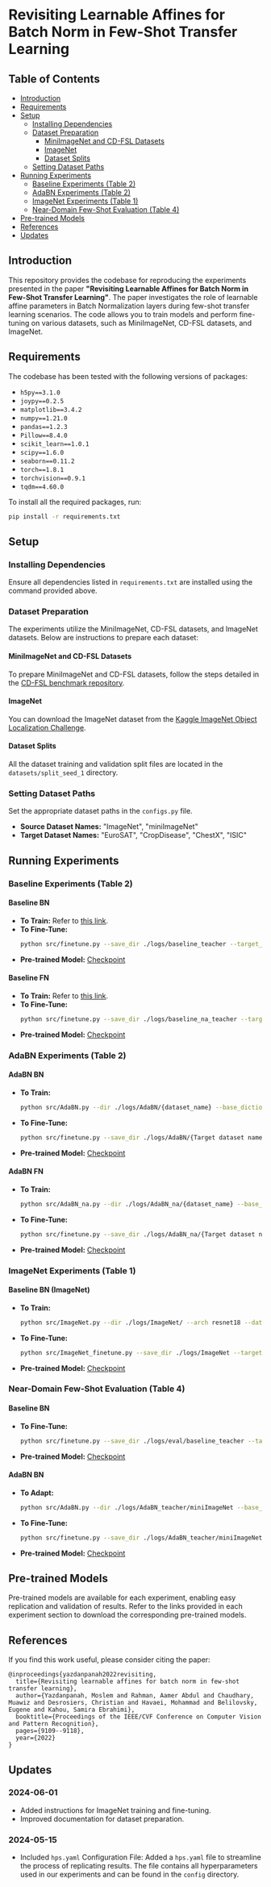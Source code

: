 # Revisiting Learnable Affines for Batch Norm in Few-Shot Transfer Learning

## Table of Contents
- [Introduction](#introduction)
- [Requirements](#requirements)
- [Setup](#setup)
  - [Installing Dependencies](#installing-dependencies)
  - [Dataset Preparation](#dataset-preparation)
    - [MiniImageNet and CD-FSL Datasets](#miniimagenet-and-cd-fsl-datasets)
    - [ImageNet](#imagenet)
    - [Dataset Splits](#dataset-splits)
  - [Setting Dataset Paths](#setting-dataset-paths)
- [Running Experiments](#running-experiments)
  - [Baseline Experiments (Table 2)](#baseline-experiments-table-2)
  - [AdaBN Experiments (Table 2)](#adabn-experiments-table-2)
  - [ImageNet Experiments (Table 1)](#imagenet-experiments-table-1)
  - [Near-Domain Few-Shot Evaluation (Table 4)](#near-domain-few-shot-evaluation-table-4)
- [Pre-trained Models](#pre-trained-models)
- [References](#references)
- [Updates](#updates)

## Introduction

This repository provides the codebase for reproducing the experiments presented in the paper **"Revisiting Learnable Affines for Batch Norm in Few-Shot Transfer Learning"**. The paper investigates the role of learnable affine parameters in Batch Normalization layers during few-shot transfer learning scenarios. The code allows you to train models and perform fine-tuning on various datasets, such as MiniImageNet, CD-FSL datasets, and ImageNet.

## Requirements

The codebase has been tested with the following versions of packages:

- `h5py==3.1.0`
- `joypy==0.2.5`
- `matplotlib==3.4.2`
- `numpy==1.21.0`
- `pandas==1.2.3`
- `Pillow==8.4.0`
- `scikit_learn==1.0.1`
- `scipy==1.6.0`
- `seaborn==0.11.2`
- `torch==1.8.1`
- `torchvision==0.9.1`
- `tqdm==4.60.0`

To install all the required packages, run:

```bash
pip install -r requirements.txt
```

## Setup

### Installing Dependencies
Ensure all dependencies listed in `requirements.txt` are installed using the command provided above.

### Dataset Preparation
The experiments utilize the MiniImageNet, CD-FSL datasets, and ImageNet datasets. Below are instructions to prepare each dataset:

#### MiniImageNet and CD-FSL Datasets
To prepare MiniImageNet and CD-FSL datasets, follow the steps detailed in the [CD-FSL benchmark repository](https://github.com/IBM/cdfsl-benchmark).

#### ImageNet
You can download the ImageNet dataset from the [Kaggle ImageNet Object Localization Challenge](https://www.kaggle.com/c/imagenet-object-localization-challenge/data).

#### Dataset Splits
All the dataset training and validation split files are located in the `datasets/split_seed_1` directory.

### Setting Dataset Paths
Set the appropriate dataset paths in the `configs.py` file.

- **Source Dataset Names:** "ImageNet", "miniImageNet"
- **Target Dataset Names:** "EuroSAT", "CropDisease", "ChestX", "ISIC"

## Running Experiments

### Baseline Experiments (Table 2)

#### Baseline BN
- **To Train:** Refer to [this link](https://github.com/MosyMosy/STARTUP/tree/main/teacher_miniImageNet).
- **To Fine-Tune:**
  ```bash
  python src/finetune.py --save_dir ./logs/baseline_teacher --target_dataset {Target dataset name} --subset_split datasets/split_seed_1/{Target dataset name}_labeled_80.csv --embedding_load_path ./logs/baseline_teacher/checkpoint_best.pkl --freeze_backbone
  ```
- **Pre-trained Model:** [Checkpoint](https://github.com/MosyMosy/FN_Model_Zoo/blob/main/Dictionaries/baseline_teacher/checkpoint_best.pkl)

#### Baseline FN
- **To Train:** Refer to [this link](https://github.com/MosyMosy/STARTUP/tree/main/teacher_miniImageNet_na).
- **To Fine-Tune:**
  ```bash
  python src/finetune.py --save_dir ./logs/baseline_na_teacher --target_dataset {Target dataset name} --subset_split datasets/split_seed_1/{Target dataset name}_labeled_80.csv --embedding_load_path ./logs/baseline_na_teacher/checkpoint_best.pkl --freeze_backbone
  ```
- **Pre-trained Model:** [Checkpoint](https://github.com/MosyMosy/FN_Model_Zoo/tree/main/Dictionaries/baseline_na_teacher/checkpoint_best.pkl)

### AdaBN Experiments (Table 2)

#### AdaBN BN
- **To Train:**
  ```bash
  python src/AdaBN.py --dir ./logs/AdaBN/{dataset_name} --base_dictionary logs/baseline_teacher/checkpoint_best.pkl --target_dataset $target_testset --target_subset_split datasets/split_seed_1/$target_testset_unlabeled_20.csv --bsize 256 --epochs 10 --model resnet10
  ```
- **To Fine-Tune:**
  ```bash
  python src/finetune.py --save_dir ./logs/AdaBN/{Target dataset name} --target_dataset {Target dataset name} --subset_split datasets/split_seed_1/{Target dataset name}_labeled_80.csv --embedding_load_path ./logs/AdaBN/{Target dataset name}/checkpoint_best.pkl --freeze_backbone
  ```
- **Pre-trained Model:** [Checkpoint](https://github.com/MosyMosy/FN_Model_Zoo/tree/main/Dictionaries/AdaBN/{Target_dataset_name}/checkpoint_best.pkl)

#### AdaBN FN
- **To Train:**
  ```bash
  python src/AdaBN_na.py --dir ./logs/AdaBN_na/{dataset_name} --base_dictionary logs/baseline_na_teacher/checkpoint_best.pkl --target_dataset $target_testset --target_subset_split datasets/split_seed_1/$target_testset_unlabeled_20.csv --bsize 256 --epochs 10 --model resnet10
  ```
- **To Fine-Tune:**
  ```bash
  python src/finetune.py --save_dir ./logs/AdaBN_na/{Target dataset name} --target_dataset {Target dataset name} --subset_split datasets/split_seed_1/{Target dataset name}_labeled_80.csv --embedding_load_path ./logs/AdaBN_na/{Target dataset name}/checkpoint_best.pkl --freeze_backbone
  ```
- **Pre-trained Model:** [Checkpoint](https://github.com/MosyMosy/FN_Model_Zoo/tree/main/Dictionaries/AdaBN_na/{Target_dataset_name}/checkpoint_best.pkl)

### ImageNet Experiments (Table 1)

#### Baseline BN (ImageNet)
- **To Train:**
  ```bash
  python src/ImageNet.py --dir ./logs/ImageNet/ --arch resnet18 --data ./data/ILSVRC/Data/CLS-LOC --gpu 0
  ```
- **To Fine-Tune:**
  ```bash
  python src/ImageNet_finetune.py --save_dir ./logs/ImageNet --target_dataset {Target dataset name} --subset_split datasets/split_seed_1/{Target dataset name}_labeled_80.csv --embedding_load_path ./logs/baseline_teacher/checkpoint_best.pkl --freeze_backbone
  ```
- **Pre-trained Model:** [Checkpoint](https://github.com/MosyMosy/FN_Model_Zoo/tree/main/Dictionaries/ImageNet/checkpoint_best.pkl)

### Near-Domain Few-Shot Evaluation (Table 4)

#### Baseline BN
- **To Fine-Tune:**
  ```bash
  python src/finetune.py --save_dir ./logs/eval/baseline_teacher --target_dataset ImageNet_test --subset_split datasets/split_seed_1/ImageNet_val_labeled.csv --embedding_load_path ./logs/baseline_teacher/checkpoint_best.pkl --freeze_backbone
  ```
- **Pre-trained Model:** [Checkpoint](https://github.com/MosyMosy/FN_Model_Zoo/tree/main/Dictionaries/baseline_teacher/checkpoint_best.pkl)

#### AdaBN BN
- **To Adapt:**
  ```bash
  python src/AdaBN.py --dir ./logs/AdaBN_teacher/miniImageNet --base_dictionary logs/baseline_teacher/checkpoint_best.pkl --target_dataset ImageNet_test --target_subset_split datasets/split_seed_1/ImageNet_val_labeled.csv --bsize 256 --epochs 10 --model resnet10
  ```
- **To Fine-Tune:**
  ```bash
  python src/finetune.py --save_dir ./logs/AdaBN_teacher/miniImageNet --target_dataset ImageNet_test --subset_split datasets/split_seed_1/ImageNet_val_labeled.csv --embedding_load_path ./logs/AdaBN_teacher/miniImageNet/checkpoint_best.pkl --freeze_backbone
  ```
- **Pre-trained Model:** [Checkpoint](https://github.com/MosyMosy/FN_Model_Zoo/tree/main/Dictionaries/AdaBN_teacher/miniImageNet/checkpoint_best.pkl)

## Pre-trained Models
Pre-trained models are available for each experiment, enabling easy replication and validation of results. Refer to the links provided in each experiment section to download the corresponding pre-trained models.

## References
If you find this work useful, please consider citing the paper:

```
@inproceedings{yazdanpanah2022revisiting,
  title={Revisiting learnable affines for batch norm in few-shot transfer learning},
  author={Yazdanpanah, Moslem and Rahman, Aamer Abdul and Chaudhary, Muawiz and Desrosiers, Christian and Havaei, Mohammad and Belilovsky, Eugene and Kahou, Samira Ebrahimi},
  booktitle={Proceedings of the IEEE/CVF Conference on Computer Vision and Pattern Recognition},
  pages={9109--9118},
  year={2022}
}
```

## Updates

### 2024-06-01
- Added instructions for ImageNet training and fine-tuning.
- Improved documentation for dataset preparation.

### 2024-05-15
- Included `hps.yaml` Configuration File: Added a `hps.yaml` file to streamline the process of replicating results. The file contains all hyperparameters used in our experiments and can be found in the `config` directory.

